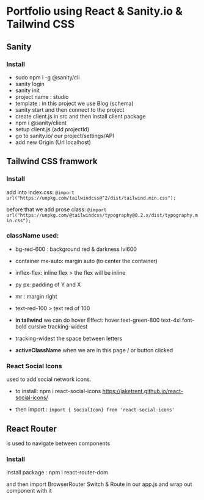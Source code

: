 # Portfolio using React & Sanity.io & Tailwind CSS

## Sanity

### Install

- sudo npm i -g @sanity/cli
- sanity login
- sanity init
- project name : studio
- template : in this project we use Blog (schema)
- sanity start and then connect to the project
- create client.js in src and then install client package
- npm i @sanity/client
- setup client.js (add projectId)
- go to sanity.io/ our project/settings/API
- add new Origin (Url localhost)

## Tailwind CSS framwork

### Install

add into index.css:
`@import url("https://unpkg.com/tailwindcss@^2/dist/tailwind.min.css");`

before that we add prose class:
`@import url("https://unpkg.com/@tailwindcss/typography@0.2.x/dist/typography.min.css");`

### className used:

- bg-red-600 : background red & darkness lvl600

- container mx-auto: margin auto (to center the container)

- inflex-flex: inline flex > the flex will be inline

- py px: padding of Y and X

- mr : margin right

- text-red-100 > text red of 100

- **in tailwind** we can do hover Effect: hover:text-green-800 text-4xl font-bold cursive tracking-widest

- tracking-widest the space between letters

- **activeClassName** when we are in this page / or button clicked

### React Social Icons

used to add social network icons.

- to install: npm i react-social-icons
  https://jaketrent.github.io/react-social-icons/

- then import : `import { SocialIcon} from 'react-social-icons'`

## React Router

is used to navigate between components

### Install

install package : npm i react-router-dom

and then import BrowserRouter Switch & Route in our app.js and wrap out component with it
